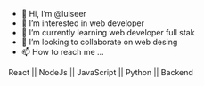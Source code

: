 - 👋 Hi, I’m @luiseer
- 👀 I’m interested in web developer
- 🌱 I’m currently learning web developer full stak
- 💞️ I’m looking to collaborate on web desing
- 📫 How to reach me ...

React || NodeJs || JavaScript  || Python || Backend

<!---
luiseer/luiseer is a ✨ special ✨ repository because its `README.md` (this file) appears on your GitHub profile.
You can click the Preview link to take a look at your changes.
--->
